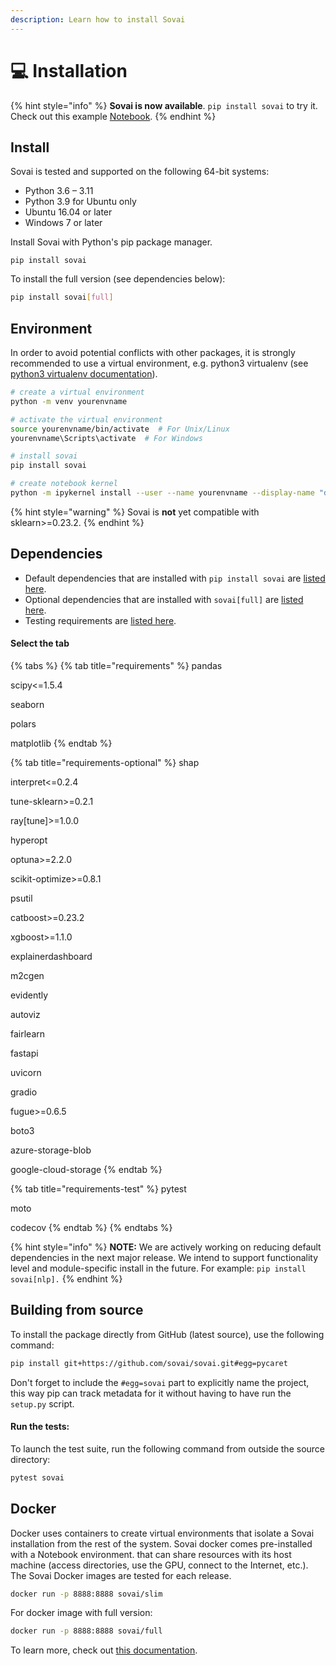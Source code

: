 ```yaml
---
description: Learn how to install Sovai
---
```


# 💻 Installation

{% hint style="info" %}
**Sovai is now available**. `pip install sovai` to try it. Check out this example [Notebook](https://colab.research.google.com/drive/1\_H0sHYhzKGZDmgzrQLosuZAR3nOaL6CN?usp=sharing).
{% endhint %}

## Install

Sovai is tested and supported on the following 64-bit systems:

* Python 3.6 – 3.11
* Python 3.9 for Ubuntu only
* Ubuntu 16.04 or later
* Windows 7 or later

Install Sovai with Python's pip package manager.

```shell
pip install sovai
```

To install the full version (see dependencies below):

```bash
pip install sovai[full]
```

## Environment

In order to avoid potential conflicts with other packages, it is strongly recommended to use a virtual environment, e.g. python3 virtualenv (see [python3 virtualenv documentation](https://docs.python.org/3/tutorial/venv.html)).

```sh
# create a virtual environment
python -m venv yourenvname

# activate the virtual environment
source yourenvname/bin/activate  # For Unix/Linux
yourenvname\Scripts\activate  # For Windows

# install sovai
pip install sovai

# create notebook kernel
python -m ipykernel install --user --name yourenvname --display-name "display-name"
```

{% hint style="warning" %}
Sovai is **not** yet compatible with sklearn>=0.23.2.
{% endhint %}

## Dependencies

* Default dependencies that are installed with `pip install sovai` are [listed here](https://github.com/pycaret/pycaret/blob/master/requirements.txt).
* Optional dependencies that are installed with `sovai[full]` are [listed here](installation.md#install-from-pip).
* Testing requirements are [listed here](https://github.com/pycaret/pycaret/blob/master/requirements-test.txt).

#### Select the tab

{% tabs %}
{% tab title="requirements" %}
pandas

scipy<=1.5.4

seaborn

polars

matplotlib
{% endtab %}

{% tab title="requirements-optional" %}
shap

interpret<=0.2.4

tune-sklearn>=0.2.1

ray\[tune]>=1.0.0

hyperopt

optuna>=2.2.0

scikit-optimize>=0.8.1

psutil

catboost>=0.23.2

xgboost>=1.1.0

explainerdashboard

m2cgen

evidently

autoviz

fairlearn

fastapi

uvicorn

gradio

fugue>=0.6.5

boto3

azure-storage-blob

google-cloud-storage
{% endtab %}

{% tab title="requirements-test" %}
pytest

moto

codecov
{% endtab %}
{% endtabs %}

{% hint style="info" %}
**NOTE:** We are actively working on reducing default dependencies in the next major release. We intend to support functionality level and module-specific install in the future. For example: `pip install sovai[nlp].`
{% endhint %}

## Building from source

To install the package directly from GitHub (latest source), use the following command:

```bash
pip install git+https://github.com/sovai/sovai.git#egg=pycaret
```

Don't forget to include the `#egg=sovai` part to explicitly name the project, this way pip can track metadata for it without having to have run the `setup.py` script.

#### Run the tests:

To launch the test suite, run the following command from outside the source directory:

```bash
pytest sovai
```

## Docker

Docker uses containers to create virtual environments that isolate a Sovai installation from the rest of the system. Sovai docker comes pre-installed with a Notebook environment. that can share resources with its host machine (access directories, use the GPU, connect to the Internet, etc.). The Sovai Docker images are tested for each release.

```bash
docker run -p 8888:8888 sovai/slim
```

For docker image with full version:

```bash
docker run -p 8888:8888 sovai/full
```

To learn more, check out [this documentation](https://hub.docker.com/r/pycaret/full).
